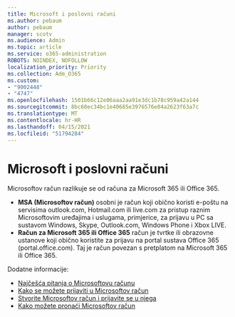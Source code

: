 ```yaml
---
title: Microsoft i poslovni računi
ms.author: pebaum
author: pebaum
manager: scotv
ms.audience: Admin
ms.topic: article
ms.service: o365-administration
ROBOTS: NOINDEX, NOFOLLOW
localization_priority: Priority
ms.collection: Adm_O365
ms.custom:
- "9002448"
- "4747"
ms.openlocfilehash: 1501b66c12e06aaa2aa91e3dc1b78c959a42a144
ms.sourcegitcommit: 8bc60ec34bc1e40685e3976576e04a2623f63a7c
ms.translationtype: MT
ms.contentlocale: hr-HR
ms.lasthandoff: 04/15/2021
ms.locfileid: "51794284"
---
```

# <a name="microsoft-and-business-accounts"></a>Microsoft i poslovni računi

Microsoftov račun razlikuje se od računa za Microsoft 365 ili Office 365.

- **MSA (Microsoftov račun)** osobni je račun koji obično koristi e-poštu na servisima outlook.com, Hotmail.com ili live.com za pristup raznim Microsoftovim uređajima i uslugama, primjerice, za prijavu u PC sa sustavom Windows, Skype, Outlook.com, Windows Phone i Xbox LIVE.
- **Račun za Microsoft 365 ili Office 365** račun je tvrtke ili obrazovne ustanove koji obično koristite za prijavu na portal sustava Office 365 (portal.office.com). Taj je račun povezan s pretplatom na Microsoft 365 ili Office 365.

Dodatne informacije:

- [Najčešća pitanja o Microsoftovu računu](https://support.microsoft.com/hub/4294457/microsoft-account-help) 
- [Kako se možete prijaviti u Microsoftov račun](https://support.microsoft.com/help/4028195/microsoft-account-how-to-sign-in)
- [Stvorite Microsoftov račun i prijavite se u njega](https://account.microsoft.com/account)
- [Kako možete pronaći Microsoftov račun](https://support.microsoft.com/help/13811/microsoft-account-how-to-find)
